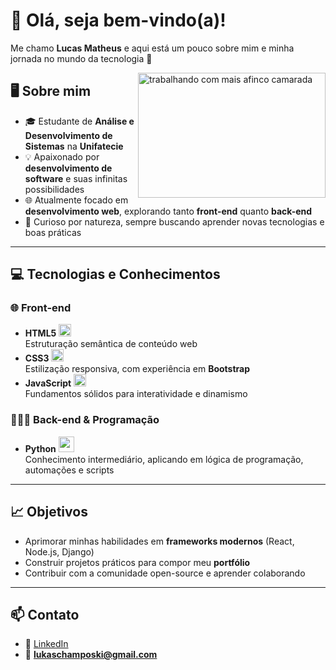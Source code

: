 # 👋 Olá, seja bem-vindo(a)!

Me chamo **Lucas Matheus** e aqui está um pouco sobre mim e minha jornada no mundo da tecnologia 🚀

<img src="https://wordpress-cms-revista-prod-assets.quero.space/legacy_posts/post_images/15721/a3db5ae0d93f3eaf373589f2e21c36e5dade68e6.gif?1551215966" alt="trabalhando com mais afinco camarada" width="300" height="200" align="right"/>

## 🖥️ Sobre mim
- 🎓 Estudante de **Análise e Desenvolvimento de Sistemas** na **Unifatecie**  
- 💡 Apaixonado por **desenvolvimento de software** e suas infinitas possibilidades  
- 🌐 Atualmente focado em **desenvolvimento web**, explorando tanto **front-end** quanto **back-end**  
- 🔎 Curioso por natureza, sempre buscando aprender novas tecnologias e boas práticas  

---

## 💻 Tecnologias e Conhecimentos

### 🌐 Front-end
- **HTML5** <img src="https://upload.wikimedia.org/wikipedia/commons/6/61/HTML5_logo_and_wordmark.svg" width="20"/>  
  Estruturação semântica de conteúdo web  
- **CSS3** <img src="https://upload.wikimedia.org/wikipedia/commons/d/d5/CSS3_logo_and_wordmark.svg" width="20"/>  
  Estilização responsiva, com experiência em **Bootstrap**  
- **JavaScript** <img src="https://upload.wikimedia.org/wikipedia/commons/6/6a/JavaScript-logo.png" width="20"/>  
  Fundamentos sólidos para interatividade e dinamismo  

### 👨🏽‍💻 Back-end & Programação
- **Python** <img src="https://upload.wikimedia.org/wikipedia/commons/c/c3/Python-logo-notext.svg" width="25"/>  
  Conhecimento intermediário, aplicando em lógica de programação, automações e scripts  

---

## 📈 Objetivos
- Aprimorar minhas habilidades em **frameworks modernos** (React, Node.js, Django)  
- Construir projetos práticos para compor meu **portfólio**  
- Contribuir com a comunidade open-source e aprender colaborando  

---

## 📫 Contato
- 💼 [LinkedIn](https://www.linkedin.com/in/lucas-schamposki/)  
- 📧 **lukaschamposki@gmail.com**  
 

